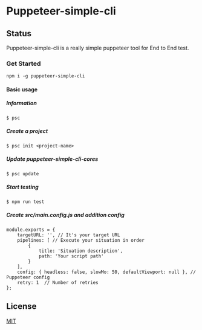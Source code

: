 # Puppeteer-simple-cli

## Status

Puppeteer-simple-cli is a really simple puppeteer tool for End to End test.

### Get Started

```
npm i -g puppeteer-simple-cli
```

#### Basic usage

##### Information

```
$ psc
```

##### Create a project

```
$ psc init <project-name>
```

##### Update puppeteer-simple-cli-cores

```
$ psc update
```

##### Start testing

```
$ npm run test
```

##### Create src/main.config.js and addition config

```
module.exports = {
    targetURL: '', // It's your target URL
    pipelines: [ // Execute your situation in order
        {
            title: 'Situation description',
            path: 'Your script path'
        }
    ],
    config: { headless: false, slowMo: 50, defaultViewport: null }, // Puppeteer config
    retry: 1  // Number of retries
};
```

## License

[MIT](https://github.com/tienmi/puppeteer-simple-cli-cores/blob/main/LICENSE)
